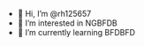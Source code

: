 - 👋 Hi, I’m @rh125657
- 👀 I’m interested in NGBFDB
- 🌱 I’m currently learning BFDBFD

<!---
rh125657/rh125657 is a ✨ special ✨ repository because its `README.md` (this file) appears on your GitHub profile.
You can click the Preview link to take a look at your changes.
--->
